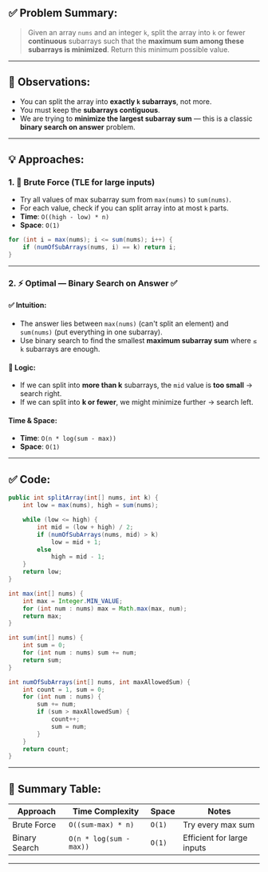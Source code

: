 ## ✅ Problem Summary:

> Given an array `nums` and an integer `k`, split the array into `k` or fewer **continuous** subarrays such that the **maximum sum among these subarrays is minimized**. Return this minimum possible value.

---

## 🧠 Observations:

* You can split the array into **exactly `k` subarrays**, not more.
* You must keep the **subarrays contiguous**.
* We are trying to **minimize the largest subarray sum** — this is a classic **binary search on answer** problem.

---

## 💡 Approaches:

### 1. 🐢 Brute Force (TLE for large inputs)

* Try all values of max subarray sum from `max(nums)` to `sum(nums)`.
* For each value, check if you can split array into at most `k` parts.
* **Time**: `O((high - low) * n)`
* **Space**: `O(1)`

```java
for (int i = max(nums); i <= sum(nums); i++) {
    if (numOfSubArrays(nums, i) == k) return i;
}
```

---

### 2. ⚡ Optimal — Binary Search on Answer ✅

#### ✅ Intuition:

* The answer lies between `max(nums)` (can't split an element) and `sum(nums)` (put everything in one subarray).
* Use binary search to find the smallest **maximum subarray sum** where `≤ k` subarrays are enough.

#### 🧮 Logic:

* If we can split into **more than k** subarrays, the `mid` value is **too small** → search right.
* If we can split into **k or fewer**, we might minimize further → search left.

#### Time & Space:

* **Time**: `O(n * log(sum - max))`
* **Space**: `O(1)`

---

## ✅ Code:

```java
public int splitArray(int[] nums, int k) {
    int low = max(nums), high = sum(nums);

    while (low <= high) {
        int mid = (low + high) / 2;
        if (numOfSubArrays(nums, mid) > k)
            low = mid + 1;
        else
            high = mid - 1;
    }
    return low;
}

int max(int[] nums) {
    int max = Integer.MIN_VALUE;
    for (int num : nums) max = Math.max(max, num);
    return max;
}

int sum(int[] nums) {
    int sum = 0;
    for (int num : nums) sum += num;
    return sum;
}

int numOfSubArrays(int[] nums, int maxAllowedSum) {
    int count = 1, sum = 0;
    for (int num : nums) {
        sum += num;
        if (sum > maxAllowedSum) {
            count++;
            sum = num;
        }
    }
    return count;
}
```

---

## 📝 Summary Table:

| Approach      | Time Complexity         | Space  | Notes                      |
| ------------- | ----------------------- | ------ | -------------------------- |
| Brute Force   | `O((sum-max) * n)`      | `O(1)` | Try every max sum          |
| Binary Search | `O(n * log(sum - max))` | `O(1)` | Efficient for large inputs |

---
